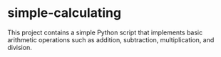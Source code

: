 # simple-calculating
This project contains a simple Python script that implements basic arithmetic operations such as addition, subtraction, multiplication, and division.
